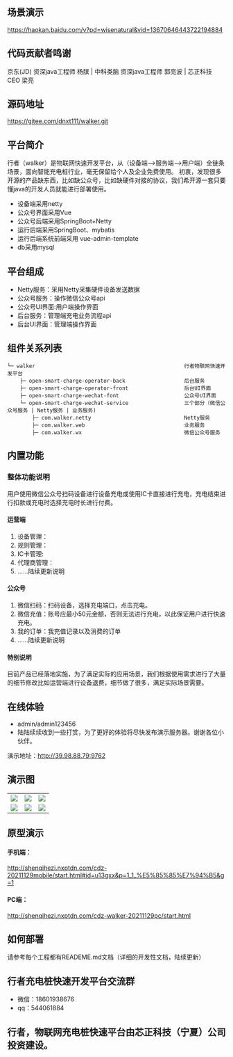 ## 场景演示 
https://haokan.baidu.com/v?pd=wisenatural&vid=13670646443722194884

## 代码贡献者鸣谢
京东(JD) 资深java工程师 杨膑 | 中科类脑 资深java工程师 郭亮波 | 芯正科技  CEO 梁亮 

## 源码地址  
https://gitee.com/dnxt111/walker.git
 

## 平台简介
行者（walker）是物联网快速开发平台，从（设备端-->服务端-->用户端）全链条场景，面向智能充电桩行业，毫无保留给个人及企业免费使用。
初衷，发现很多开源的产品缺东西，比如缺公众号，比如缺硬件对接的协议，我们希开源一套只要懂java的开发人员就能进行部署使用。

* 设备端采用netty
* 公众号界面采用Vue
* 公众号后端采用SpringBoot+Netty
* 运行后端采用SpringBoot、mybatis
* 运行后端系统前端采用 vue-admin-template
* db采用mysql


## 平台组成
* Netty服务：采用Netty采集硬件设备发送数据
* 公众号服务：操作微信公众号api
* 公众号UI界面:用户端操作界面
* 后台服务：管理端充电业务流程api
* 后台UI界面：管理端操作界面

## 组件关系列表
```
└─ walker                                                行者物联网快速开发平台
    ├─ open-smart-charge-operator-back                   后台服务
    ├─ open-smart-charge-operator-front                  后台UI界面
    ├─ open-smart-charge-wechat-font                     公众号UI界面
    └─ open-smart-charge-wechat-service                  三个部分（微信公众号服务 | Netty服务 | 业务服务)
        ├─ com.walker.netty                              Netty服务
        ├─ com.walker.web                                业务服务 
        ├─ com.walker.wx                                 微信公众号服务
```

## 内置功能

### 整体功能说明
用户使用微信公众号扫码设备进行设备充电或使用IC卡直接进行充电，充电结束进行扣款或充电时选择充电时长进行付费。
#### 运营端
1.  设备管理：
2.  规则管理：
3.  IC卡管理:
4.  代理商管理：
5.  ......陆续更新说明
#### 公众号
1.  微信扫码：扫码设备，选择充电端口，点击充电。
2.  微信充值：账号应最小50元金额，否则无法进行充电，以此保证用户进行快速充电。
3.  我的订单：我充值记录以及消费的订单
4.  ......陆续更新说明
#### 特别说明
目前产品已经落地实施，为了满足实际的应用场景，我们根据使用需求进行了大量的细节修改比如运营端进行设备退费，细节做了很多，满足实际场景需要。


## 在线体验

- admin/admin123456
- 陆陆续续收到一些打赏，为了更好的体验将尽快发布演示服务器。谢谢各位小伙伴。

演示地址：http://39.98.88.79:9762
## 演示图

<table>
    <tr>
        <td><img src="http://shenqihezi.nxptdn.com/1登录.png"/></td>
        <td><img src="http://shenqihezi.nxptdn.com/2统计.png"/></td>
        <td><img src="http://shenqihezi.nxptdn.com/3设备管理.png"/></td>
    </tr>
    <tr>
        <td><img src="http://shenqihezi.nxptdn.com/卡管理2.png"/></td>
        <td><img src="http://shenqihezi.nxptdn.com/扫码成功.png"/></td>
        <td><img src="http://shenqihezi.nxptdn.com/提现.png"/></td>
    </tr>
</table>

## 原型演示  

#### 手机端： 
http://shenqihezi.nxptdn.com/cdz-20211129mobile/start.html#id=u13gxx&p=1_1_%E5%85%85%E7%94%B5&g=1

#### PC端：
http://shenqihezi.nxptdn.com/cdz-walker-20211129pc/start.html

## 如何部署
请参考每个工程都有READEME.md文档（详细的开发性文档，陆续更新）

## 行者充电桩快速开发平台交流群

* 微信：18601938676
* qq：544061884  

## 行者，物联网充电桩快速平台由芯正科技（宁夏）公司投资建设。
